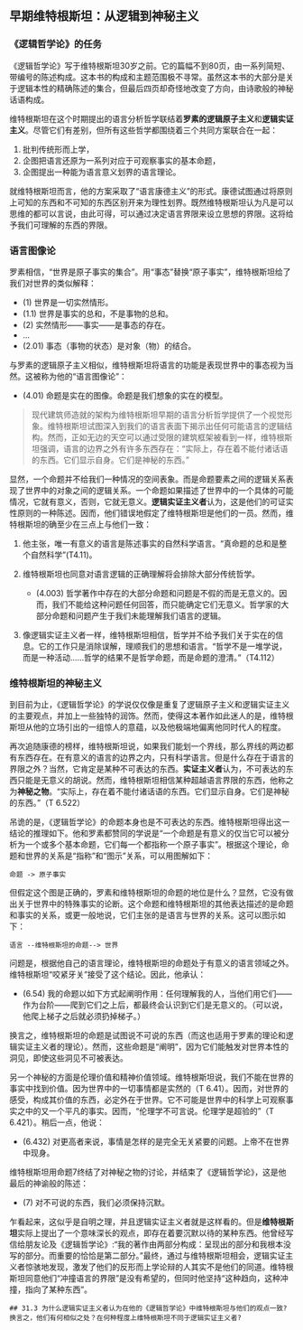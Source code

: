 ## 早期维特根斯坦：从逻辑到神秘主义

### 《逻辑哲学论》的任务

《逻辑哲学论》写于维特根斯坦30岁之前。它的篇幅不到80页，由一系列简短、带编号的陈述构成。这本书的构成和主题范围极不寻常。虽然这本书的大部分是关于逻辑本性的精确陈述的集合，但最后四页却奇怪地改变了方向，由诗歌般的神秘话语构成。

维特根斯坦在这个时期提出的语言分析哲学联结着**罗素的逻辑原子主义**和**逻辑实证主义**。尽管它们有差别，但所有这些哲学都围绕着三个共同方案联合在一起：

1. 批判传统形而上学，
2. 企图把语言还原为一系列对应于可观察事实的基本命题，
3. 企图提出一种能为语言意义划界的语言理论。

就维特根斯坦而言，他的方案采取了“语言康德主义”的形式。康德试图通过将原则上可知的东西和不可知的东西区别开来为理性划界。既然维特根斯坦认为凡是可以思维的都可以言说，由此可得，可以通过决定语言界限来设立思想的界限。这将给予我们可理解的东西的界限。

### 语言图像论

罗素相信，“世界是原子事实的集合”。用“事态”替换“原子事实”，维特根斯坦给了我们对世界的类似解释：

- (1) 世界是一切实然情形。
- (1.1) 世界是事实的总和，不是事物的总和。
- (2) 实然情形——事实——是事态的存在。
- ...
- (2.01) 事态（事物的状态）是对象（物）的结合。

与罗素的逻辑原子主义相似，维特根斯坦将语言的功能是表现世界中的事态视为当然。这被称为他的“语言图像论”：

- (4.01) 命题是实在的图像。命题是我们想象的实在的模型。

> 现代建筑师造就的架构为维特根斯坦早期的语言分析哲学提供了一个视觉形象。维特根斯坦试图深入到我们的语言表面下揭示出任何可能语言的逻辑结构。然而，正如无边的天空可以通过受限的建筑框架被看到一样，维特根斯坦强调，语言的边界之外有许多东西存在：“实际上，存在着不能付诸话语的东西。它们显示自身。它们是神秘的东西。”

显然，一个命题并不给我们一种情况的空间表象。而是命题要素之间的逻辑关系表现了世界中的对象之间的逻辑关系。一个命题如果描述了世界中的一个具体的可能情况，它就有意义，否则，它就无意义。**逻辑实证主义者**认为，这是他们的可证实性原则的一种陈述。因而，他们错误地假定了维特根斯坦是他们的一员。然而，维特根斯坦的确至少在三点上与他们一致：

1. 他主张，唯一有意义的语言是陈述事实的自然科学语言。“真命题的总和是整个自然科学”(T4.11)。
2. 维特根斯坦也同意对语言逻辑的正确理解将会排除大部分传统哲学。

    - (4.003) 哲学著作中存在的大部分命题和问题是不假的而是无意义的。因而，我们不能给这种问题任何回答，而只能确定它们无意义。哲学家的大部分命题和问题产生于我们未能理解我们语言的逻辑。

3. 像逻辑实证主义者一样，维特根斯坦相信，哲学并不给予我们关于实在的信息。它的工作只是消除误解，理顺我们的思想和语言。“哲学不是一堆学说，而是一种活动……哲学的结果不是哲学命题，而是命题的澄清。”（T4.112）

### 维特根斯坦的神秘主义

到目前为止，《逻辑哲学论》的学说仅仅像是重复了逻辑原子主义和逻辑实证主义的主要观点，并加上一些独特的润饰。然而，使得这本著作如此迷人的是，维特根斯坦从他的立场引出的一组惊人的意蕴，以及他极端地偏离他同时代人的程度。

再次追随康德的榜样，维特根斯坦说，如果我们能划一个界线，那么界线的两边都有东西存在。在有意义的语言的边界之内，只有科学语言。但是什么存在于语言的界限之外？当然，它肯定是某种不可表达的东西。**实证主义者**认为，不可表达的东西只能是无意义的胡说。然而，维特根斯坦相信某种超越语言界限的东西，他称之为**神秘之物**。“实际上，存在着不能付诸话语的东西。它们显示自身。它们是神秘的东西。”（T 6.522）

吊诡的是，《逻辑哲学论》的命题本身也是不可表达的东西。维特根斯坦得出这一结论的推理如下。他和罗素都赞同的学说是“一个命题是有意义的仅当它可以被分析为一个或多个基本命题，它们每一个都指称一个原子事实”。根据这个理论，命题和世界的关系是“指称”和“图示”关系，可以用图解如下：

```pic
命题 -> 原子事实
```

但假定这个图是正确的，罗素和维特根斯坦的命题的地位是什么？显然，它没有做出关于世界中的特殊事实的论断。这个命题和维特根斯坦的其他表达描述的是命题和事实的关系，或更一般地说，它们主张的是语言与世界的关系。这可以图示如下：

```pic
语言 --维特根斯坦的命题--> 世界
```

问题是，根据他自己的语言理论，维特根斯坦的命题处于有意义的语言领域之外。维特根斯坦“咬紧牙关”接受了这个结论。因此，他承认：

- (6.54) 我的命题以如下方式起阐明作用：任何理解我的人，当他们用它们——作为台阶——爬到它们之上后，都最终会认识到它们是无意义的。（可以说，他爬上梯子之后就必须扔掉梯子。）

换言之，维特根斯坦的命题是试图说不可说的东西（而这也适用于罗素的理论和逻辑实证主义者的理论）。然而，这些命题是“阐明”，因为它们能触发对世界本性的洞见，即使这些洞见不可被表达。

另一个神秘的方面是伦理价值和精神价值领域。维特根斯坦说，我们不能在世界的事实中找到价值。因为世界中的一切事情都是实然的（T 6.41）。因而，对世界的感受，构成其价值的东西，必定外在于世界。它不可能是世界中的科学上可观察事实之中的又一个平凡的事实。因而，“伦理学不可言说。伦理学是超验的”（T 6.421）。稍后一点，他说：

- (6.432) 对更高者来说，事情是怎样的是完全无关紧要的问题。上帝不在世界中现身。

维特根斯坦用命题7终结了对神秘之物的讨论，并结束了《逻辑哲学论》，这是他最后的神谕般的陈述：

- (7) 对不可说的东西，我们必须保持沉默。

乍看起来，这似乎是自明之理，并且逻辑实证主义者就是这样看的。但是**维特根斯坦**实际上提出了一个意味深长的观点，即存在着要沉默以待的某种东西。他曾经写信给朋友论及《逻辑哲学论》:“我的著作由两部分构成：呈现出的部分和我根本没写的部分。而重要的恰恰是第二部分。”最终，通过与维特根斯坦相会，逻辑实证主义者惊骇地发现，激发了他们的反形而上学论辩的人其实不是他们的同道。维特根斯坦同意他们“冲撞语言的界限”是没有希望的，但同时他坚持“这种趋向，这种冲撞，指向了某种东西”。

``` question
## 31.3 为什么逻辑实证主义者认为在他的《逻辑哲学论》中维特根斯坦与他们的观点一致?换言之，他们有何相似之处？在何种程度上维特根斯坦不同于逻辑实证主义者?
```
